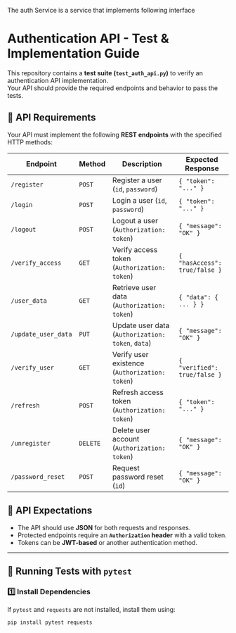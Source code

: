 The auth Service is a service that implements following interface

# Authentication API - Test & Implementation Guide

This repository contains a **test suite (`test_auth_api.py`)** to verify an authentication API implementation.  
Your API should provide the required endpoints and behavior to pass the tests.

## 📌 API Requirements

Your API must implement the following **REST endpoints** with the specified HTTP methods:

| **Endpoint**        | **Method** | **Description**                                   | **Expected Response**         |
| ------------------- | ---------- | ------------------------------------------------- | ----------------------------- |
| `/register`         | `POST`     | Register a user (`id`, `password`)                | `{ "token": "..." }`          |
| `/login`            | `POST`     | Login a user (`id`, `password`)                   | `{ "token": "..." }`          |
| `/logout`           | `POST`     | Logout a user (`Authorization: token`)            | `{ "message": "OK" }`         |
| `/verify_access`    | `GET`      | Verify access token (`Authorization: token`)      | `{ "hasAccess": true/false }` |
| `/user_data`        | `GET`      | Retrieve user data (`Authorization: token`)       | `{ "data": { ... } }`         |
| `/update_user_data` | `PUT`      | Update user data (`Authorization: token`, `data`) | `{ "message": "OK" }`         |
| `/verify_user`      | `GET`      | Verify user existence (`Authorization: token`)    | `{ "verified": true/false }`  |
| `/refresh`          | `POST`     | Refresh access token (`Authorization: token`)     | `{ "token": "..." }`          |
| `/unregister`       | `DELETE`   | Delete user account (`Authorization: token`)      | `{ "message": "OK" }`         |
| `/password_reset`   | `POST`     | Request password reset (`id`)                     | `{ "message": "OK" }`         |

## 🔧 API Expectations

- The API should use **JSON** for both requests and responses.
- Protected endpoints require an **`Authorization` header** with a valid token.
- Tokens can be **JWT-based** or another authentication method.

---

## 🧪 Running Tests with `pytest`

### 1️⃣ **Install Dependencies**

If `pytest` and `requests` are not installed, install them using:

```sh
pip install pytest requests
```
